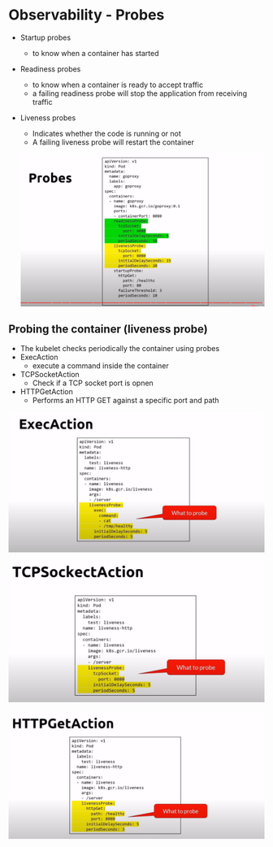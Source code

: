 # Observability - Probes

- Startup probes
    - to know when a container has started
- Readiness probes
    - to know when a container is ready to accept traffic
    - a failing readiness probe will stop the application from receiving traffic
- Liveness probes
    - Indicates whether the code is running or not
    - A failing liveness probe will restart the container

    ![probe](probe.png)

## Probing the container (liveness probe)
- The kubelet checks periodically the container using probes
- ExecAction
    - execute a command inside the container
- TCPSocketAction
    - Check if a TCP socket port is opnen
- HTTPGetAction
    - Performs an HTTP GET against a specific port and path

![execAction](execAction.png)

![tcpSocket](tcpSocket.png)

![httpget](httpget.png)